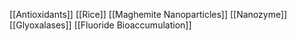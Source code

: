 [[Antioxidants]]
[[Rice]]
[[Maghemite Nanoparticles]]
[[Nanozyme]]
[[Glyoxalases]]
[[Fluoride Bioaccumulation]]
